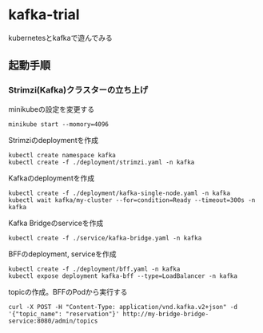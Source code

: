 # kafka-trial
kubernetesとkafkaで遊んでみる

## 起動手順

### Strimzi(Kafka)クラスターの立ち上げ

minikubeの設定を変更する
```shell
minikube start --momory=4096
```

Strimziのdeploymentを作成
```shell
kubectl create namespace kafka
kubectl create -f ./deployment/strimzi.yaml -n kafka
```

Kafkaのdeploymentを作成
```shell
kubectl create -f ./deployment/kafka-single-node.yaml -n kafka
kubectl wait kafka/my-cluster --for=condition=Ready --timeout=300s -n kafka
```

Kafka Bridgeのserviceを作成
```shell
kubectl create -f ./service/kafka-bridge.yaml -n kafka
```

BFFのdeployment, serviceを作成
```shell
kubectl create -f ./deployment/bff.yaml -n kafka
kubectl expose deployment kafka-bff --type=LoadBalancer -n kafka
```

topicの作成。BFFのPodから実行する
```shell
curl -X POST -H "Content-Type: application/vnd.kafka.v2+json" -d '{"topic_name": "reservation"}' http://my-bridge-bridge-service:8080/admin/topics
```
